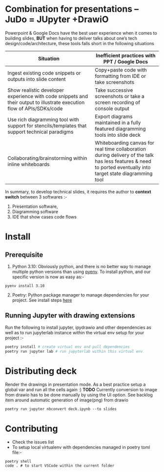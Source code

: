 # Combination for presentations – JuDo = JUpyter +DrawiO

Powerpoint & Google Docs have the best user experience when it comes to building slides, 
**BUT** when having to deliver talks about one’s tech design/code/architecture, these tools falls short in the following situations 

| Situation      | Inefficient practices with PPT / Google Docs |
| ----------- | ----------- |
| Ingest existing code snippets or outputs into slide  content	| Copy+paste code with formatting from IDE or take screenshots |
| Show realistic developer experience with code snippets and their output to illustrate execution flow of APIs/SDKs/code | 	Take successive screenshots or take a screen recording of console output |
| Use rich diagramming tool with support for stencils/templates that support technical paradigms |	Export diagrams maintained in a fully featured diagramming tools into slide deck |
| Collaborating/brainstorming within inline whiteboards	|Whiteboarding canvas for real time collaboration during delivery of the talk has less features  & need to ported eventually into target state diagramming tool |

In summary, to develop technical slides, it requires the author to **context switch** between 3 softwares :-
1. Presentation software, 
2. Diagramming software 
3. IDE that show cases code flows


# Install

## Prerequisite 

1. Python 3.10: Obviously python,  and there is no better way to manage multiple python versions than using [pyenv](https://github.com/pyenv/pyenv).
To install python, and our specific version is now as easy as:-
```
pyenv install 3.10
```
2. Poetry: Python package manager to manage dependencies for your project. See install steps [here](https://python-poetry.org/docs/)

## Running Jupyter with drawing extensions
Run the following to install jupyter, ipydrawio and other dependencies as well as to run jupyterlab instance within the virtual env setup for your project :-

```bash
poetry install # create virtual env and pull dependencies
poetry run jupyter lab # run jupyterlab within this virtual env
```

# Distributing deck

Render the drawings in presentation mode. As a best practice setup a global var and run all the cells again :)
**TODO** Currently conversion to image from drawio has to be done manually by using the UI option. See backlog item around automatic generation of image(png) from drawio

```
poetry run jupyter nbconvert deck.ipynb --to slides
```


# Contributing

* Check the issues list
* To setup local virtualenv with dependencies managed in poetry toml file:-
```
poetry shell
code . # to start VSCode within the current folder
```